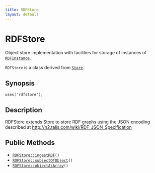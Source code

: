 ```yaml
---
title: RDFStore
layout: default
---
```


# RDFStore

Object store implementation with facilities for storage of instances of
<code><a href="RDFInstance">RDFInstance</a></code>.

<code>RDFStore</code> is a class derived from <code><a href="Store">Store</a></code>.

## Synopsis

<pre><code>uses('rdfstore');
</code></pre>
## Description

RDFStore extends Store to store RDF graphs using the JSON encoding
described at http://n2.talis.com/wiki/RDF_JSON_Specification

## Public Methods

* <code><a href="RDFStore%3A%3AingestRDF">RDFStore::ingestRDF</a>()</code>
* <code><a href="RDFStore%3A%3AsubjectOfObject">RDFStore::subjectOfObject</a>()</code>
* <code><a href="RDFStore%3A%3AobjectAsArray">RDFStore::objectAsArray</a>()</code>

